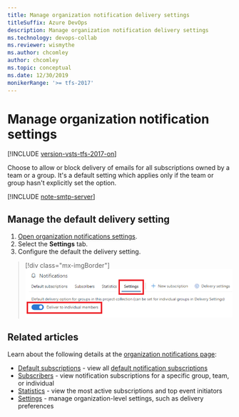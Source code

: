 ```yaml
---
title: Manage organization notification delivery settings
titleSuffix: Azure DevOps 
description: Manage organization notification delivery settings
ms.technology: devops-collab
ms.reviewer: wismythe
ms.author: chcomley
author: chcomley
ms.topic: conceptual
ms.date: 12/30/2019
monikerRange: '>= tfs-2017'
---
```


# Manage organization notification settings

[!INCLUDE [version-vsts-tfs-2017-on](../includes/version-tfs-2017-through-vsts.md)]

Choose to allow or block delivery of emails for all subscriptions owned by a team or a group. It's a default setting which applies only if the team or group hasn't explicitly set the option.

[!INCLUDE [note-smtp-server](includes/note-smtp-server.md)]

## Manage the default delivery setting

1. [Open organization notifications settings](navigating-the-ui.md#open-org-level).
2. Select the **Settings** tab.
3. Configure the default the delivery setting.

> [!div class="mx-imgBorder"] 
> ![Organization notification settings delivery option](media/manage-organization-notifications-settings-delivery.png)

## Related articles

Learn about the following details at the [organization notifications page](manage-organization-notifications.md):

* [Default subscriptions](manage-organization-notifications.md#organization-notifications-page-default-subscriptions) - view all [default notification subscriptions](./oob-built-in-notifications.md)
* [Subscribers](manage-organization-notifications.md#organization-notifications-page-subscribers) - view notification subscriptions for a specific group, team, or individual
* [Statistics](manage-organization-notifications.md#organization-notifications-page-statistics) - view the most active subscriptions and top event initiators
* [Settings](manage-organization-notifications.md#organization-notifications-page-settings) - manage organization-level settings, such as delivery preferences


